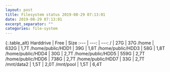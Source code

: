 ```yaml
---
layout: post
title: Filesystem status 2019-08-29 07:13:01
date: 2019-08-29 07:13:01
excerpt_separator: ""
categories: file-system
---
```

{:.table_alt}
Harddrive | Free | Size
:--- | ---: | ---:
/ | 27G | 37G
/home | 632G | 1,7T
/home/public/HDD1 | 39G | 1,8T
/home/public/HDD3 | 58G | 1,8T
/home/public/HDD4 | 30G | 2,7T
/home/public/HDD5 | 559G | 2,7T
/home/public/HDD6 | 738G | 2,7T
/home/public/HDD7 | 33G | 2,7T
/mnt/data2 | 1,5T | 2,0T
/mnt/pool | 1,5T | 6,4T

